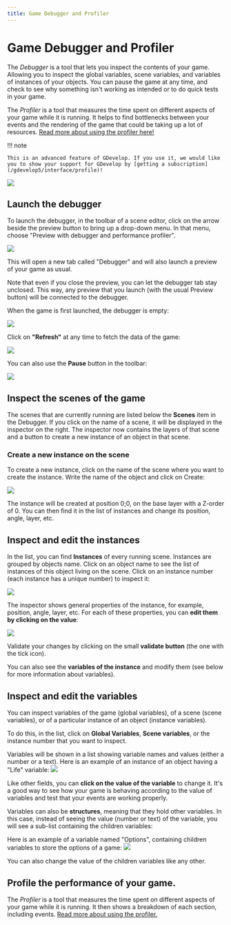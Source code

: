 ```yaml
---
title: Game Debugger and Profiler
---
```

# Game Debugger and Profiler

The *Debugger* is a tool that lets you inspect the contents of your game. Allowing you to inspect the global variables, scene variables, and variables of instances of your objects. You can pause the game at any time, and check to see why something isn't working as intended or to do quick tests in your game.

The *Profiler* is a tool that measures the time spent on different aspects of your game while it is running. It helps to find bottlenecks between your events and the rendering of the game that could be taking up a lot of resources. [Read more about using the profiler here!](/gdevelop5/interface/debugger/profile-your-game) 

!!! note
    
        
    This is an advanced feature of GDevelop. If you use it, we would like you to show your support for GDevelop by [getting a subscription](/gdevelop5/interface/profile)!
    

![](/gdevelop5/interface/debugger/pasted/20230304-171835.png)

## Launch the debugger

To launch the debugger, in the toolbar of a scene editor, click on the arrow beside the preview button to bring up a drop-down menu. In that menu, choose "Preview with debugger and performance profiler".

![](/gdevelop5/interface/debugger/pasted/20230314-003437.png)

This will open a new tab called "Debugger" and will also launch a preview of your game as usual.

Note that even if you close the preview, you can let the debugger tab stay unclosed. This way, any preview that you launch (with the usual Preview button) will be connected to the debugger.

When the game is first launched, the debugger is empty:

![](/gdevelop5/interface/debugger/pasted/20230304-172007.png)

Click on **"Refresh"** at any time to fetch the data of the game:

![](/gdevelop5/interface/debugger/pasted/20230314-003719.png)

You can also use the **Pause** button in the toolbar:

![](/gdevelop5/interface/debugger/pasted/20230314-003327.png)

## Inspect the scenes of the game

The scenes that are currently running are listed below the **Scenes** item in the Debugger.
If you click on the name of a scene, it will be displayed in the inspector on the right. The inspector now contains the layers of that scene and a button to create a new instance of an object in that scene.

### Create a new instance on the scene

To create a new instance, click on the name of the scene where you want to create the instance.
Write the name of the object and click on Create:

![](/gdevelop5/interface/debugger-create-instance.gif)

The instance will be created at position 0;0, on the base layer with a Z-order of 0.
You can then find it in the list of instances and change its position, angle, layer, etc.

## Inspect and edit the instances

In the list, you can find **Instances** of every running scene.
Instances are grouped by objects name. Click on an object name to see the list of instances of this object living on the scene. Click on an instance number (each instance has a unique number) to inspect it:

![](/gdevelop5/interface/debugger/pasted/20230304-172210.png)

The inspector shows general properties of the instance, for example, position, angle, layer, etc. For each of these properties, you can **edit them by clicking on the value**:

![](/gdevelop5/interface/debugger-edit-instance-properties.gif)

Validate your changes by clicking on the small **validate button** (the one with the tick icon).

You can also see the **variables of the instance** and modify them (see below for more information about variables).

## Inspect and edit the variables

You can inspect variables of the game (global variables), of a scene (scene variables), or of a particular instance of an object (instance variables).

To do this, in the list, click on **Global Variables**, **Scene variables**, or the instance number that you want to inspect.

Variables will be shown in a list showing variable names and values (either a number or a text). Here is an example of an instance of an object having a "Life" variable:
![](/gdevelop5/interface/instance-variables.png)

Like other fields, you can **click on the value of the variable** to change it. It's a good way to see how your game is behaving according to the value of variables and test that your events are working properly.

Variables can also be **structures**, meaning that they hold other variables. In this case, instead of seeing the value (number or text) of the variable, you will see a sub-list containing the children variables:


Here is an example of a variable named "Options", containing children variables to store the options of a game:
![](/gdevelop5/interface/structure-variable-inspector.png)

You can also change the value of the children variables like any other.

## Profile the performance of your game.

The *Profiler* is a tool that measures the time spent on different aspects of your game while it is running. It then shows a breakdown of each section, including events. [Read more about using the profiler.](/gdevelop5/interface/debugger/profile-your-game) 